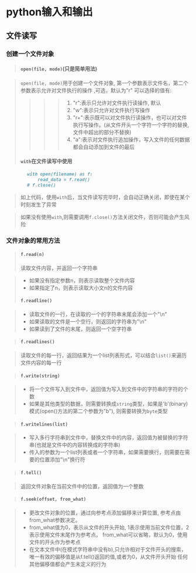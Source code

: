 # python输入和输出
## 文件读写
### 创建一个文件对象
>#### `open(file, mode)`(只是简单用法)

>`open(file, mode)`用于创建一个文件对象, 第一个参数表示文件名，第二个参数表示允许对文件执行的操作
>,可选，默认为"r" 可以选择的值有:<br/>
>>>>1. "r":表示只允许对文件执行读操作, 默认
>>>>2. "w":表示只允许对文件执行写操作
>>>>3. "r+":表示既可以对文件执行读操作，也可以对文件执行写操作。(从文件开头一个字符一个字符的替换, 文件中超出的部分不替换)
>>>>4. "a":表示对文件执行追加操作，写入文件的任何数据都会自动添加到文件的最后
>#### `with`在文件读写中使用
```markdown
        with open(filename) as f:
            read_data = f.read()
        # f.close()
```
>如上代码，使用`with`后，当文件读写完毕时，会自动正确关闭，即使在某个时刻发生了异常

>如果没有使用`with`,则需要调用`f.close()`方法关闭文件，否则可能会产生风险
### 文件对象的常用方法
>#### `f.read(n)`
>读取文件内容，并返回一个字符串

>* 如果没有指定参数n，则表示读取整个文件内容
>* 如果指定了n，则表示读取大小文n的文件内容
>#### `f.readline()`

>* 读取文件的一行，在读取的一个的字符串末尾会添加一个"\n"
>* 如果读取的文件是一个空行，则返回的字符串为"\n"
>* 如果读到了文件的末尾，则返回一个空字符串

>#### `f.readlines()`

>读取文件的每一行，返回结果为一个list列表形式，可以结合`list()`来遍历文件内容的每一行

>#### `f.write(string)`

>* 将一个文件写入到文件中，返回值为写入到文件中的字符串的字符的个数
>* 如果是其他类型的数据，则需要转换成`string`类型，如果是'b'(binary)模式(open()方法的第二个参数为"b"), 则需要转换为`byte`类型

>#### `f.writelines(list)`

>* 写入多行字符串到文件中，替换文件中的内容，返回值为被替换的字符串(也就是文件中的内容转换成的字符串)
>* 传入的参数为一个list列表或者一个字符串，如果需要换行，则需要在需要的位置添加"\n"换行符

>#### `f.tell()`

>返回文件对象在当前文件中的位置，返回值为一个整数

>#### `f.seek(offset, from_what)`

>* 更改文件对象的位置，通过向参考点添加偏移来计算位置, 参考点由from_what参数决定。 
>* from_what值为0，表示从文件的开头开始, 1表示使用当前文件位置，2表示使用文件末尾作为参考点。 from_what可以省略，默认为0，使用文件的开头作为参考点
>* 在文本文件中(在模式字符串中没有b),只允许相对于文件开头的搜索，唯一有效的偏移值是从f.tell()返回的值,或者为0，从文件开头开始 任何其他偏移值都会产生未定义的行为